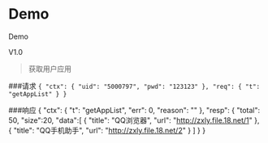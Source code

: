 Demo
====

Demo

V1.0

> 获取用户应用

###请求
`{
    "ctx": {
        "uid": "5000797",
        "pwd": "123123"
    },
    "req": {
        "t": "getAppList"
    }
}`

###响应
{
    "ctx": {
        "t": "getAppList",
        "err": 0,
        "reason": ""
    },
    "resp": {
        "total": 50,
        "size":20,
        "data":[
            {
                "title": "QQ浏览器",
                "url": "http://zxly.file.18.net/1"
            },
            {
                "title": "QQ手机助手",
                "url": "http://zxly.file.18.net/2"
            }
        ]
    }
}
